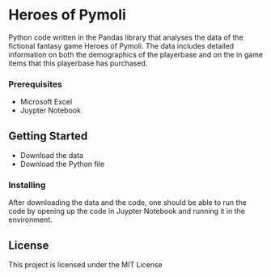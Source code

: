 # Heroes of Pymoli

Python code written in the Pandas library that analyses the data of the fictional fantasy game Heroes of Pymoli. The data includes detailed information on both
the demographics of the playerbase and on the in game items that this playerbase has purchased. 

### Prerequisites

* Microsoft Excel
* Juypter Notebook

## Getting Started

* Download the data
* Download the Python file

### Installing

After downloading the data and the code, one should be able to run the code by opening up the code in Juypter Notebook and running it in the environment.

## License

This project is licensed under the MIT License
